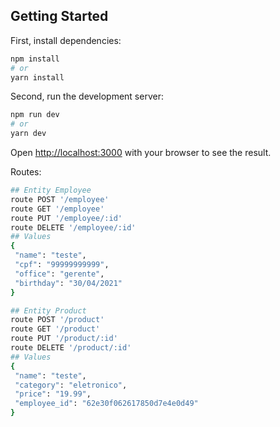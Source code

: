 ## Getting Started

First, install dependencies:

```bash
npm install
# or
yarn install
```

Second, run the development server:

```bash
npm run dev
# or
yarn dev
```

Open [http://localhost:3000](http://localhost:3000) with your browser to see the result.

Routes:
```bash
## Entity Employee 
route POST '/employee'
route GET '/employee'
route PUT '/employee/:id'
route DELETE '/employee/:id'
## Values
{
 "name": "teste",
 "cpf": "99999999999",
 "office": "gerente",
 "birthday": "30/04/2021"
}

## Entity Product
route POST '/product'
route GET '/product'
route PUT '/product/:id'
route DELETE '/product/:id'
## Values
{
 "name": "teste",
 "category": "eletronico",
 "price": "19.99",
 "employee_id": "62e30f062617850d7e4e0d49"
}
```
